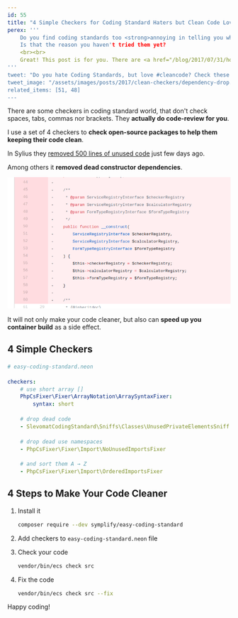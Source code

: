 ```yaml
---
id: 55
title: "4 Simple Checkers for Coding Standard Haters but Clean Code Lovers"
perex: '''
    Do you find coding standards too <strong>annoying in telling you where to put that bracket</strong>?
    Is that the reason you haven't tried them yet?
    <br><br>
    Great! This post is for you. There are <a href="/blog/2017/07/31/how-php-coding-standard-tools-actually-work/#write-1-checke-save-hundreds-hours-of-work">other ways to use coding standard</a> and <strong>clean code</strong> is one of them.
'''
tweet: "Do you hate Coding Standards, but love #cleancode? Check these 4 helpful rules #php"
tweet_image: "/assets/images/posts/2017/clean-checkers/dependency-drop.png"
related_items: [51, 48]
---
```



There are some checkers in coding standard world, that don't check spaces, tabs, commas nor brackets. They **actually do code-review for you**.


I use a set of 4 checkers to **check open-source packages to help them keeping their code clean**.

In Sylius they [removed 500 lines of unused code](https://github.com/Sylius/Sylius/pull/8557) just few days ago.

Among others it **removed dead constructor dependencies**.

<img src="/assets/images/posts/2017/clean-checkers/dependency-drop.png" class="img-thumbnail">

It will not only make your code cleaner, but also can **speed up you container build** as a side effect.



## 4 Simple Checkers


```yaml
# easy-coding-standard.neon

checkers:
    # use short array []
    PhpCsFixer\Fixer\ArrayNotation\ArraySyntaxFixer:
        syntax: short

    # drop dead code
    - SlevomatCodingStandard\Sniffs\Classes\UnusedPrivateElementsSniff

    # drop dead use namespaces
    - PhpCsFixer\Fixer\Import\NoUnusedImportsFixer

    # and sort them A → Z
    - PhpCsFixer\Fixer\Import\OrderedImportsFixer
```


## 4 Steps to Make Your Code Cleaner


1. Install it

    ```bash
    composer require --dev symplify/easy-coding-standard
    ```

2. Add checkers to `easy-coding-standard.neon` file


3. Check your code

    ```bash
    vendor/bin/ecs check src
    ```

4. Fix the code

    ```bash
    vendor/bin/ecs check src --fix
    ```


Happy coding!
